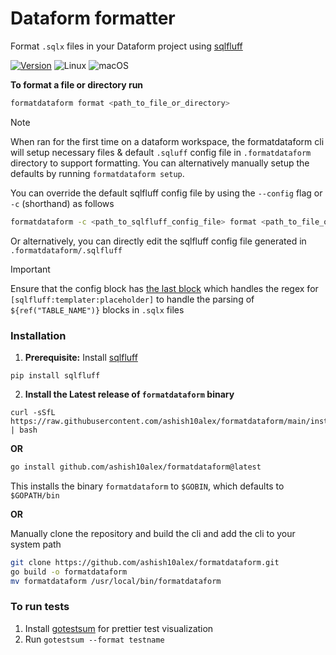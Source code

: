 

# Dataform formatter

Format `.sqlx` files in your Dataform project using [sqlfluff](https://github.com/sqlfluff/sqlfluff)

[![Version](https://img.shields.io/github/v/release/ashish10alex/formatdataform)](https://github.com/ashish10alex/formatdataform/releases)
![Linux](https://img.shields.io/badge/Linux-supported-success)
![macOS](https://img.shields.io/badge/macOS-supported-success)


**To format a file or directory run**

```bash
formatdataform format <path_to_file_or_directory>
```

> [!NOTE]
When ran for the first time on a dataform workspace, the formatdataform cli will setup necessary files & default `.sqluff` config file in `.formatdataform` directory
to support formatting. You can alternatively manually setup the defaults by running `formatdataform setup`.

You can override the default sqlfluff config file by using the `--config` flag or `-c` (shorthand) as follows

```bash
formatdataform -c <path_to_sqlfluff_config_file> format <path_to_file_or_directory>
```

Or alternatively, you can directly edit the sqlfluff config file generated in `.formatdataform/.sqlfluff`

> [!IMPORTANT]
> Ensure that the config block has [the last block](assets/.sqlfluff) which handles
the regex for `[sqlfluff:templater:placeholder]` to handle the parsing of `${ref("TABLE_NAME")}` blocks in `.sqlx` files


### Installation

1. **Prerequisite:** Install [sqlfluff](https://github.com/sqlfluff/sqlfluff)

```
pip install sqlfluff
```

2. **Install the Latest release of `formatdataform` binary**

```
curl -sSfL https://raw.githubusercontent.com/ashish10alex/formatdataform/main/install_latest.sh | bash
```

**OR**

```bash
go install github.com/ashish10alex/formatdataform@latest
```
This installs the binary `formatdataform` to `$GOBIN`, which defaults to `$GOPATH/bin`

**OR**

Manually clone the repository and build the cli and add the cli to your system path

```bash
git clone https://github.com/ashish10alex/formatdataform.git
go build -o formatdataform
mv formatdataform /usr/local/bin/formatdataform
```

### To run tests

1. Install [gotestsum](https://github.com/gotestyourself/gotestsum?tab=readme-ov-file#output-format) for prettier test visualization
2. Run `gotestsum --format testname`
